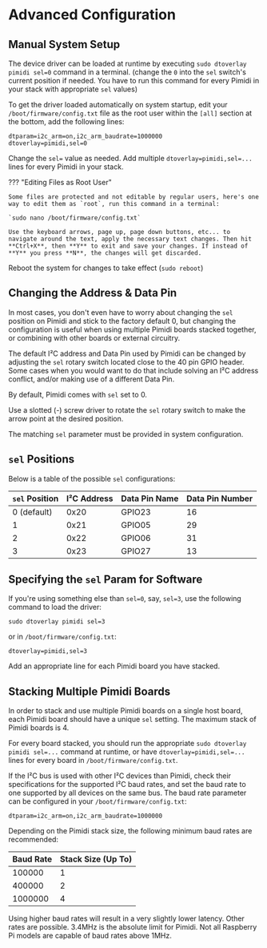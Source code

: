 # Advanced Configuration

## Manual System Setup

The device driver can be loaded at runtime by executing `sudo dtoverlay pimidi sel=0` command in a terminal. (change the `0` into the `sel` switch's current position if needed. You have to run this command for every Pimidi in your stack with appropriate `sel` values)

To get the driver loaded automatically on system startup, edit your `/boot/firmware/config.txt` file as the root user within the `[all]` section at the bottom, add the following lines:

```
dtparam=i2c_arm=on,i2c_arm_baudrate=1000000
dtoverlay=pimidi,sel=0
```

Change the `sel=` value as needed. Add multiple `dtoverlay=pimidi,sel=...` lines for every Pimidi in your stack.

??? "Editing Files as Root User"

    Some files are protected and not editable by regular users, here's one way to edit them as `root`, run this command in a terminal:

    `sudo nano /boot/firmware/config.txt`

    Use the keyboard arrows, page up, page down buttons, etc... to navigate around the text, apply the necessary text changes. Then hit **Ctrl+X**, then **Y** to exit and save your changes. If instead of **Y** you press **N**, the changes will get discarded.

Reboot the system for changes to take effect (`sudo reboot`)

## Changing the Address & Data Pin

In most cases, you don't even have to worry about changing the `sel` position on Pimidi and stick to the factory default 0, but changing the configuration is useful when using multiple Pimidi boards stacked together, or combining with other boards or external circuitry.

The default I²C address and Data Pin used by Pimidi can be changed by adjusting the `sel` rotary switch located close to the 40 pin GPIO header. Some cases when you would want to do that include solving an I²C address conflict, and/or making use of a different Data Pin.

By default, Pimidi comes with `sel` set to 0.

Use a slotted (-) screw driver to rotate the `sel` rotary switch to make the arrow point at the desired position.

The matching `sel` parameter must be provided in system configuration.

## `sel` Positions

Below is a table of the possible `sel` configurations:

| `sel` Position | I²C Address | Data Pin Name | Data Pin Number |
| -------------- | ----------- | ------------- | --------------- |
| 0 (default)    | 0x20        | GPIO23        | 16              |
| 1              | 0x21        | GPIO05        | 29              |
| 2              | 0x22        | GPIO06        | 31              |
| 3              | 0x23        | GPIO27        | 13              |

## Specifying the `sel` Param for Software

If you're using something else than `sel=0`, say, `sel=3`, use the following command to load the driver:

```
sudo dtoverlay pimidi sel=3
```

or in `/boot/firmware/config.txt`:

```
dtoverlay=pimidi,sel=3
```

Add an appropriate line for each Pimidi board you have stacked.

## Stacking Multiple Pimidi Boards

In order to stack and use multiple Pimidi boards on a single host board, each Pimidi board should have a unique `sel` setting. The maximum stack of Pimidi boards is 4.

For every board stacked, you should run the appropriate `sudo dtoverlay pimidi sel=...` command at runtime, or have `dtoverlay=pimidi,sel=...` lines for every board in `/boot/firmware/config.txt`.

If the I²C bus is used with other I²C devices than Pimidi, check their specifications for the supported I²C baud rates, and set the baud rate to one supported by all devices on the same bus. The baud rate parameter can be configured in your `/boot/firmware/config.txt`:

```
dtparam=i2c_arm=on,i2c_arm_baudrate=1000000
```

Depending on the Pimidi stack size, the following minimum baud rates are recommended:

| Baud Rate | Stack Size (Up To) |
| --------- | ------------------ |
| 100000    | 1                  |
| 400000    | 2                  |
| 1000000   | 4                  |

Using higher baud rates will result in a very slightly lower latency. Other rates are possible. 3.4MHz is the absolute limit for Pimidi. Not all Raspberry Pi models are capable of baud rates above 1MHz.
